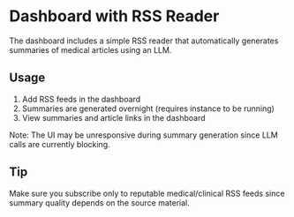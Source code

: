 # Dashboard with RSS Reader

The dashboard includes a simple RSS reader that automatically generates summaries of medical articles using an LLM.

## Usage

1. Add RSS feeds in the dashboard
2. Summaries are generated overnight (requires instance to be running)
3. View summaries and article links in the dashboard

Note: The UI may be unresponsive during summary generation since LLM calls are currently blocking.

## Tip

Make sure you subscribe only to reputable medical/clinical RSS feeds since summary quality depends on the source material.
